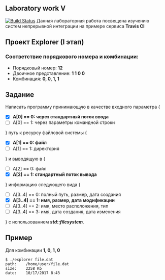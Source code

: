 ## Laboratory work V

[![Build Status](https://travis-ci.org/ZolbergN/lab5.svg?branch=master)](https://travis-ci.org/ZolbergN/lab5)
Данная лабораторная работа посвещена изучению систем непрерывной интеграции на примере сервиса **Travis CI**

## Проект Explorer (I этап)

### Соответствие порядкового номера и комбинации:
- Порядковый номер: **12**
- Двоичное представление: **1 1 0 0**
- Комбинация: **0, 0, 1, 1**


## Задание
Написать программу принимающую в качестве входного параметра {
- [X] **A[0] == 0: через стандартный поток ввода**
- [ ] A[0] == 1: через параметры командной строки

} путь к ресурсу файловой системы { 
- [X] **A[1] == 0: файл**
- [ ] A[1] == 1: директория

} и выводящую в { 
- [ ] A[2] == 0: файл
- [X] **A[2] == 1: стандартный поток вывода**

} информацию следующего вида { 
- [ ] A[3..4] == 0: полный путь, размер, дата создания
- [X] **A[3..4] == 1: имя, размер, дата модификации**
- [ ] A[3..4] == 2: имя, место расположения, тип
- [ ] A[3..4] == 3: имя, дата создания, дата изменения

} c использованием ***std::filesystem***.


## Пример
Для комбинации **1, 0, 1, 0**
```
$ ./explorer file.dat
path:	 /home/user/file.dat
size:	 2258 Kb
date:	 10/17/2017 8:43
```
